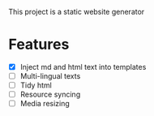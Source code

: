 This project is a static website generator

# Features

- [x] Inject md and html text into templates
- [ ] Multi-lingual texts
- [ ] Tidy html
- [ ] Resource syncing
- [ ] Media resizing
